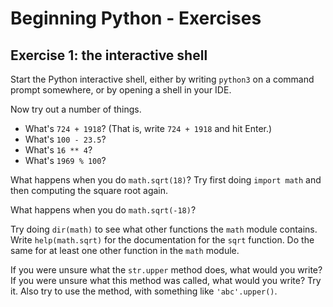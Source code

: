 # Beginning Python - Exercises

## Exercise 1: the interactive shell

Start the Python interactive shell, either by writing `python3` on a command
prompt somewhere, or by opening a shell in your IDE.

Now try out a number of things.

* What's `724 + 1918`? (That is, write `724 + 1918` and hit Enter.)
* What's `100 - 23.5`?
* What's `16 ** 4`?
* What's `1969 % 100`?

What happens when you do `math.sqrt(18)`? Try first doing `import math` and
then computing the square root again.

What happens when you do `math.sqrt(-18)`?

Try doing `dir(math)` to see what other functions the `math` module contains.
Write `help(math.sqrt)` for the documentation for the `sqrt` function. Do the
same for at least one other function in the `math` module.

If you were unsure what the `str.upper` method does, what would you write? If
you were unsure what this method was called, what would you write? Try it. Also
try to use the method, with something like `'abc'.upper()`.
